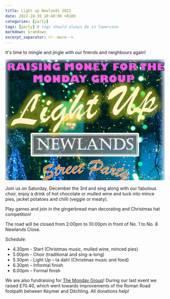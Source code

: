 ```yaml
---
title: Light up Newlands 2022
date: 2022-10-30 10:40:00 +0100
categories: [party]
tags: [party] # tags should always be in lowercase
markdown: kramdown
excerpt_separator: <!--more-->
---
```


It's time to mingle and jingle with our friends and neighbours again! 

![Poster](/assets/images/light-up.jpg)

Join us on Saturday, December the 3rd and sing along with our fabulous choir, enjoy a drink of hot chocolate or mulled wine and tuck into mince pies, jacket potatoes and chilli (veggie or meaty). 

Play games and join in the gingerbread man decorating and Christmas hat competition! 

The road will be closed from 2:00pm to 10:00pm in front of No. 1 to No. 8 Newlands Close.

Schedule: 
* 4.30pm - Start (Christmas music, mulled wine, minced pies)
* 5.00pm - Choir (traditional and sing-a-long)
* 5.30pm - Light Up – ta dah! (Christmas music and food)
* 6.30pm – Informal finish
* 8.00pm – Formal finish 

We are also fundraising for [The Monday Group](https://mondaygroup.org/)! During our last event we raised £70.40, which went towards improvements of the Roman Road footpath between Keymer and Ditchling. All donations help!
